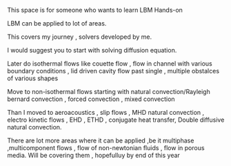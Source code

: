 This space is for someone who wants to learn LBM Hands-on

LBM can be applied to lot of areas.

This covers my journey , solvers developed by me.

I would suggest you to start with solving diffusion equation.

Later do isothermal flows like couette flow , flow in channel with various boundary conditions , lid driven cavity
flow past single , multiple obstalces of various shapes

Move to non-isothermal flows starting with natural convection/Rayleigh bernard convection , forced convection , mixed convection

Than I moved to aeroacoustics , slip flows , MHD natural convection , electro kinetic flows , EHD , ETHD , conjugate heat transfer, Double diffusive natural convection.

There are lot more areas where it can be applied ,be it multiphase ,multicomponent flows , flow of non-newtonian fluids , flow in porous media.
Will be covering them , hopefulluy by end of this year
